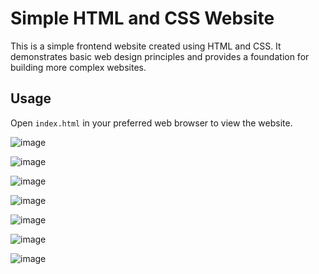# Simple HTML and CSS Website

This is a simple frontend website created using HTML and CSS. It demonstrates basic web design principles and provides a foundation for building more complex websites.

## Usage

Open `index.html` in your preferred web browser to view the website.

![image](https://github.com/sahilsingh84/Batch_System_/assets/145158616/a4ade83d-d02c-417e-894e-5ea299c98d44)

![image](https://github.com/sahilsingh84/Batch_System_/assets/145158616/fc031bc9-48a2-4372-b4ab-a7ef148c4a6e)

![image](https://github.com/sahilsingh84/Batch_System_/assets/145158616/8fb5a432-b5d1-4c24-bae0-5254007eaa84)

![image](https://github.com/sahilsingh84/Batch_System_/assets/145158616/4fd11d1a-4f4f-4799-ac3b-552e82c53a74)

![image](https://github.com/sahilsingh84/Batch_System_/assets/145158616/f8e8e933-a642-42fa-a5c6-8fae2dd68782)

![image](https://github.com/sahilsingh84/Batch_System_/assets/145158616/bbe02bdc-ccf1-483c-bb7f-ddc07c6efd09)

![image](https://github.com/sahilsingh84/Batch_System_/assets/145158616/3ec35ae8-4f16-4880-af49-9da412c02d0c)
